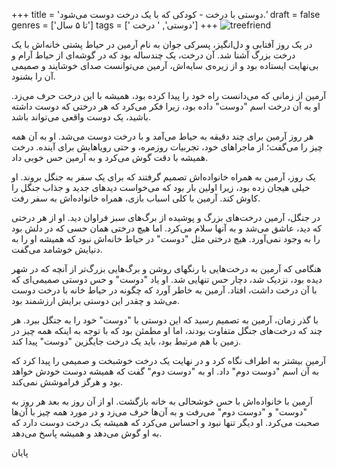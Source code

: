 +++
title = 'دوستی با درخت - کودکی که با یک درخت دوست می‌شود.'
draft = false
genres = ['تا ۵ سال']
tags = [' دوستی', ' درخت']
+++
![treefriend](/65.TreeFriend.jpg)

در یک روز آفتابی و دل‌انگیز، پسرکی جوان به نام آرمین در حیاط پشتی خانه‌اش با یک درخت بزرگ آشنا شد. آن درخت، یک چندساله بود که در گوشه‌ای از حیاط آرام و بی‌نهایت ایستاده بود و از زیره‌ی سایه‌اش، آرمین می‌توانست صدای خوشایند و صمیمی آن را بشنود.

آرمین از زمانی که می‌دانست راه خود را پیدا کرده بود، همیشه با این درخت حرف می‌زد. او به آن درخت اسم "دوست" داده بود، زیرا فکر می‌کرد که هر درختی که دوست داشته باشید، یک دوست واقعی می‌تواند باشد.

هر روز آرمین برای چند دقیقه به حیاط می‌آمد و با درخت دوست می‌شد. او به آن همه چیز را می‌گفت؛ از ماجراهای خود، تجربیات روزمره، و حتی رویاهایش برای آینده. درخت همیشه با دقت گوش می‌کرد و به آرمین حس خوبی داد.

یک روز، آرمین به همراه خانواده‌اش تصمیم گرفتند که برای یک سفر به جنگل بروند. او خیلی هیجان زده بود، زیرا اولین بار بود که می‌خواست دیدهای جدید و جذاب جنگل را کاوش کند. آرمین با کلی اسباب بازی، همراه خانواده‌اش به سفر رفت.

در جنگل، آرمین درخت‌های بزرگ و پوشیده از برگ‌های سبز فراوان دید. او از هر درختی که دید، عاشق می‌شد و به آنها سلام می‌کرد. اما هیچ درختی همان حسی که در دلش بود را به وجود نمی‌آورد. هیچ درختی مثل "دوست" در حیاط خانه‌اش نبود که همیشه او را به دنیایش خوشامد می‌گفت.

هنگامی که آرمین به درخت‌هایی با رنگهای روشن و برگ‌هایی بزرگ‌تر از آنچه که در شهر دیده بود، نزدیک شد، دچار حس تنهایی شد. او یاد "دوست" و حس دوستی صمیمی‌ای که با آن درخت داشت، افتاد. آرمین به خاطر آورد که چگونه در حیاط خانه با درخت دوست می‌شد و چقدر این دوستی برایش ارزشمند بود.

با گذر زمان، آرمین به تصمیم رسید که این دوستی با "دوست" خود را به جنگل ببرد. هر چند که درخت‌های جنگل متفاوت بودند، اما او مطمئن بود که با توجه به اینکه همه چیز در زمین با هم مرتبط بود، باید یک درخت جایگزین "دوست" پیدا کند.

آرمین بیشتر به اطراف نگاه کرد و در نهایت یک درخت خوشبخت و صمیمی را پیدا کرد که به آن اسم "دوست دوم" داد. او به "دوست دوم" گفت که همیشه دوست خودش خواهد بود و هرگز فراموشش نمی‌کند.

آرمین با خانواده‌اش با حس خوشحالی به خانه بازگشت. او از آن روز به بعد هر روز به "دوست" و "دوست دوم" می‌رفت و به آن‌ها حرف می‌زد و در مورد همه چیز با آن‌ها صحبت می‌کرد. او دیگر تنها نبود و احساس می‌کرد که همیشه یک درخت دوست دارد که به او گوش می‌دهد و همیشه پاسخ می‌دهد.

پایان